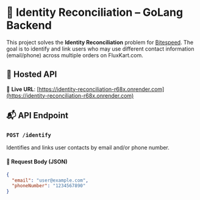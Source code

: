 # 🧠 Identity Reconciliation – GoLang Backend

This project solves the **Identity Reconciliation** problem for [Bitespeed](https://www.bitespeed.co/). The goal is to identify and link users who may use different contact information (email/phone) across multiple orders on FluxKart.com.

## 🚀 Hosted API

🔗 **Live URL**: [https://identity-reconciliation-r68x.onrender.com](https://identity-reconciliation-r68x.onrender.com)

## 📬 API Endpoint

### `POST /identify`

Identifies and links user contacts by email and/or phone number.

#### 🔧 Request Body (JSON)
```json
{
  "email": "user@example.com",
  "phoneNumber": "1234567890"
}
